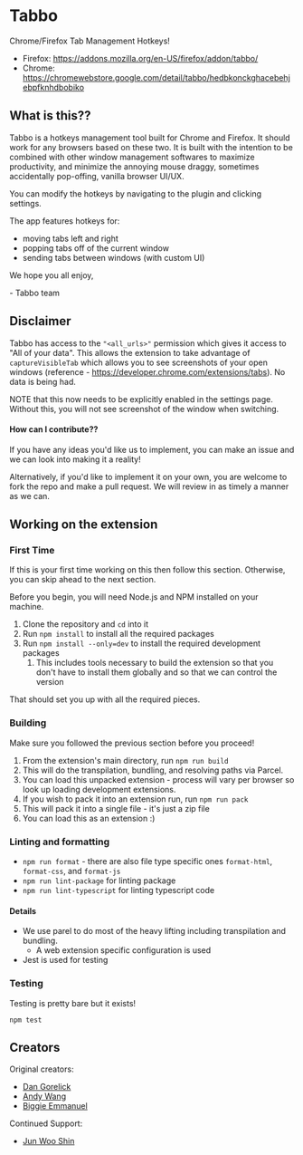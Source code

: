 # Tabbo
Chrome/Firefox Tab Management Hotkeys!

- Firefox: https://addons.mozilla.org/en-US/firefox/addon/tabbo/
- Chrome: https://chromewebstore.google.com/detail/tabbo/hedbkonckghacebehjebpfknhdbobiko

## What is this??
Tabbo is a hotkeys management tool built for Chrome and Firefox. It should work for any browsers based on these two. It is built with the intention to be combined with other window management softwares to maximize productivity, and minimize the annoying mouse draggy, sometimes accidentally pop-offing, vanilla browser UI/UX.

You can modify the hotkeys by navigating to the plugin and clicking settings.

The app features hotkeys for:
- moving tabs left and right
- popping tabs off of the current window
- sending tabs between windows (with custom UI)

We hope you all enjoy,

\- Tabbo team

## Disclaimer
Tabbo has access to the `"<all_urls>"` permission which gives it access to "All of your data". This allows the extension to take advantage of `captureVisibleTab` which allows you to see screenshots of your open windows (reference - https://developer.chrome.com/extensions/tabs). No data is being had.

NOTE that this now needs to be explicitly enabled in the settings page. Without this, you will not see screenshot of the window when switching.


#### How can I contribute??
If you have any ideas you'd like us to implement, you can make an issue and we can look into making it a reality!

Alternatively, if you'd like to implement it on your own, you are welcome to fork the repo and make a pull request. We will review in as timely a manner as we can.

## Working on the extension
### First Time
If this is your first time working on this then follow this section. Otherwise, you can skip ahead to the next section.

Before you begin, you will need Node.js and NPM installed on your machine.

1. Clone the repository and `cd` into it
2. Run `npm install` to install all the required packages
3. Run `npm install --only=dev` to install the required development packages
    1. This includes tools necessary to build the extension so that you don't have to install them globally and so that we can control the version

That should set you up with all the required pieces.

### Building
Make sure you followed the previous section before you proceed!

1. From the extension's main directory, run `npm run build`
  1. This will do the transpilation, bundling, and resolving paths via Parcel.
2. You can load this unpacked extension - process will vary per browser so look up loading development extensions.
3. If you wish to pack it into an extension run, run `npm run pack`
  1. This will pack it into a single file - it's just a zip file
4. You can load this as an extension :)

### Linting and formatting
- `npm run format` - there are also file type specific ones `format-html`, `format-css`, and `format-js`
- `npm run lint-package` for linting package
- `npm run lint-typescript` for linting typescript code

#### Details

- We use parel to do most of the heavy lifting including transpilation and bundling.
  - A web extension specific configuration is used
- Jest is used for testing


### Testing
Testing is pretty bare but it exists!

`npm test`

## Creators
Original creators:
- [Dan Gorelick](https://github.com/dqgorelick)
- [Andy Wang](https://github.com/ownzandy)
- [Biggie Emmanuel](https://github.com/bigolu)

Continued Support:
- [Jun Woo Shin](https://github.com/jwoos)
